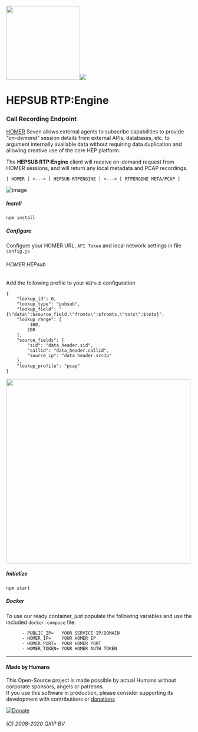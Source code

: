 <img src="https://user-images.githubusercontent.com/1423657/55069501-8348c400-5084-11e9-9931-fefe0f9874a7.png" width=200 /><img src="https://user-images.githubusercontent.com/1423657/96346959-ea7efc80-109e-11eb-861c-23cb61b0c219.png" />

# HEPSUB RTP:Engine 
### Call Recording Endpoint

[HOMER](https://github.com/sipcapture/homer-app) Seven allows external agents to subscribe capabilities to provide *"on-demand"* session details from external APIs, databases, etc. to argument internally available data without requiring data duplication and allowing creative use of the core HEP platform.

The **HEPSUB RTP:Engine** client will receive on-demand request from HOMER sessions, and will return any local metadata and PCAP recordings.

```
[ HOMER ] <---> [ HEPSUB-RTPENGINE ] <---> [ RTPENGINE META/PCAP ]
```

![image](https://user-images.githubusercontent.com/1423657/96891936-6dca9480-1489-11eb-8156-8f85bbfe0eb3.png)



##### Install
```
npm install
```
##### Configure
Configure your HOMER URL, `API Token` and local network settings in file `config.js`


###### HOMER HEPsub
Add the following profile to your `HEPsub` configuration
```
{
    "lookup_id": 0,
    "lookup_type": "pubsub",
    "lookup_field": "{\"data\":$source_field,\"fromts\":$fromts,\"tots\":$tots}",
    "lookup_range": [
        -300,
        200
    ],
    "source_fields": {
        "sid": "data_header.sid",
        "callid": "data_header.callid",
        "source_ip": "data_header.srcIp"
    },
    "lookup_profile": "pcap"
}
```

<img src="https://user-images.githubusercontent.com/1423657/97006606-674b2400-1540-11eb-8593-9f86dfe53947.png" width=500 />


##### Initialize
```
npm start
```

##### Docker
To use our ready container, just populate the following variables and use the included `docker-compose` file:
```
      - PUBLIC_IP=   YOUR SERVICE IP/DOMAIN
      - HOMER_IP=    YOUR HOMER IP
      - HOMER_PORT=  YOUR HOMER PORT
      - HOMER_TOKEN= YOUR HOMER AUTH TOKEN
```

---------

#### Made by Humans
This Open-Source project is made possible by actual Humans without corporate sponsors, angels or patreons.<br>
If you use this software in production, please consider supporting its development with contributions or [donations](https://www.paypal.com/cgi-bin/webscr?cmd=_donations&business=donation%40sipcapture%2eorg&lc=US&item_name=SIPCAPTURE&no_note=0&currency_code=EUR&bn=PP%2dDonationsBF%3abtn_donateCC_LG%2egif%3aNonHostedGuest)

[![Donate](https://www.paypalobjects.com/en_US/i/btn/btn_donateCC_LG.gif)](https://www.paypal.com/cgi-bin/webscr?cmd=_donations&business=donation%40sipcapture%2eorg&lc=US&item_name=SIPCAPTURE&no_note=0&currency_code=EUR&bn=PP%2dDonationsBF%3abtn_donateCC_LG%2egif%3aNonHostedGuest) 

###### (C) 2008-2020 QXIP BV

